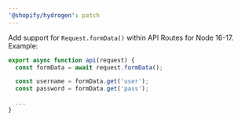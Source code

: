 ```yaml
---
'@shopify/hydrogen': patch
---
```


Add support for `Request.formData()` within API Routes for Node 16-17. Example:

```ts
export async function api(request) {
  const formData = await request.formData();

  const username = formData.get('user');
  const password = formData.get('pass');

  ...
}
```
